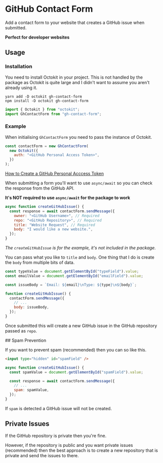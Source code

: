 # GitHub Contact Form

Add a contact form to your website that creates a GitHub issue when submitted.

**Perfect for developer websites**

## Usage

### Installation

You need to install Octokit in your project. This is not handled by the package as Octokit is quite large and I didn't want to assume you aren't already using it.

```shell
yarn add -D octokit gh-contact-form
npm install -D octokit gh-contact-form
```

```js
import { Octokit } from "octokit";
import GhContactForm from "gh-contact-form";
```

### Example

When initialising `GhContactForm` you need to pass the instance of Octokit.

```js
const contactForm = new GhContactForm(
  new Octokit({
    auth: "<GitHub Personal Access Token>",
  })
);
```

[How to Create a GitHub Personal Acccess Token](https://docs.github.com/en/authentication/keeping-your-account-and-data-secure/creating-a-personal-access-token)

When submitting a form you'll want to use `async/await` so you can check the response from the GitHub API.

**It's NOT required to use `async/await` for the package to work**

```js
async function createGitHubIssue() {
  const response = await contactForm.sendMessage({
    owner: "<GitHub Username>", // Required
    repo: "<GitHub Repository>", // Required
    title: "Website Request", // Required
    body: "I would like a new website.",
  });
}
```

_The `createGitHubIssue` is for the example, it's not included in the package._

You can pass what you like to `title` and `body`. One thing that I do is create the `body` from multiple bits of data.

```js
const typeValue = document.getElementById("typeField").value;
const emailValue = document.getElementById("emailField").value;

const issueBody = `Email: ${email}\nType: ${type}\n${body}`;

function createGitHubIssue() {
  contactForm.sendMessage({
    // ...
    body: issueBody,
  });
}
```

Once submitted this will create a new GitHub issue in the GitHub repository passed as `repo`.

## Spam Prevention

If you want to prevent spam (recommended) then you can so like this.

```html
<input type="hidden" id="spamField" />
```

```js
async function createGitHubIssue() {
  const spamValue = document.getElementById("spamField").value;

  const response = await contactForm.sendMessage({
    // ...
    spam: spamValue,
  });
}
```

If `spam` is detected a GitHub issue will not be created.

## Private Issues

If the GitHub repository is private then you're fine.

However, if the repository is public and you want private issues (recommended) then the best approach is to create a new repository that is private and send the issues to there.
